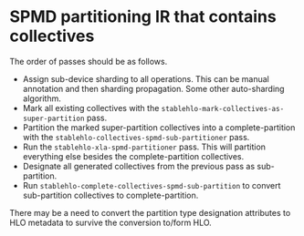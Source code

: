 # SPMD partitioning IR that contains collectives

The order of passes should be as follows.
 * Assign sub-device sharding to all operations.
 This can be manual annotation and then sharding propagation.
 Some other auto-sharding algorithm.
 * Mark all existing collectives with the `stablehlo-mark-collectives-as-super-partition` pass.
 * Partition the marked super-partition collectives into a complete-partition
 with the `stablehlo-collectives-spmd-sub-partitioner` pass.
 * Run the `stablehlo-xla-spmd-partitioner` pass.
 This will partition everything else besides the complete-partition collectives.
 * Designate all generated collectives from the previous pass as sub-partition.
 * Run `stablehlo-complete-collectives-spmd-sub-partition` to convert sub-partition collectives
 to complete-partition.

 There may be a need to convert the partition type designation attributes to HLO metadata to survive the conversion to/form HLO.
